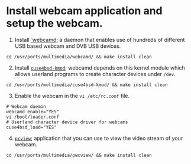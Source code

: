 # Install webcam application and setup the webcam.

1. Install [`webcamd](http://www.freshports.org/multimedia/webcamd); a daemon that enables use of hundreds of different USB based webcam and DVB USB devices.
```
cd /usr/ports/multimedia/webcamd/ && make install clean
```

2. Install [`cuse4bsd-kmod`](http://www.freshports.org/multimedia/cuse4bsd-kmod); webcamd depends on this kernel module which allows
userland programs to create character devices under `/dev`.
```
cd /usr/ports/multimedia/cuse4bsd-kmod/ && make install clean
```

3. Enable the webcam in the `vi /etc/rc.conf` file.
```
# Webcam daemon
webcamd_enable="YES"
vi /boot/loader.conf
# Userland character device driver for webcams
cuse4bsd_load="YES"
```

4. [`pcview`](http://www.freshports.org/multimedia/pwcview); application that you can use to view the video stream of your webcam.
```
cd /usr/ports/multimedia/pwcview/ && make install clean
```
